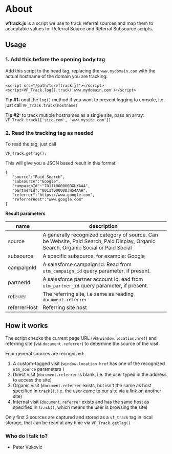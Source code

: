 
# About #

**vftrack.js** is a script we use to track referral sources and map them to acceptable values for Referral Source and Referral Subsource scripts. 

## Usage ##


### 1. Add this before the opening body tag

Add this script to the head tag, replacing the `www.mydomain.com` with the actual hostname of the domain you are tracking:

    <script src="/path/to/vftrack.js"></script>    
    <script>VF_Track.log().track('www.mydomain.com')</script>

**Tip #1:** omit the `log()` method if you want to prevent logging to console, i.e. just call `VF_Track.track(hostname)`

**Tip #2:**  to track mutiple hostnames as a single site, pass an array:  `VF_Track.track(['site.com', 'www.mysite.com'])`

### 2. Read the tracking tag as needed

To read the tag, just call

	VF_Track.getTag(); 

This will give you a JSON based result in this format:

    {
       "source":"Paid Search",
       "subsource":"Google",
       "campaignId":"7011t000000DXUXAA4",
       "partnerId":"0011t00000DJW54AAH",
       "referrer":"https://www.google.com",
       "referrerHost":"www.google.com"
    }

**Result parameters**

| name | description |
|--|--|
| source | A generally recognized category of source. Can be Website, Paid Search, Paid Display, Organic Search, Organic Social or Paid Social  |
|subsource| A specific subsource, for example: Google
|campaignId| A salesforce campaign Id. Read from `utm_campaign_id` query parameter, if present. 
|partnerId| A salesforce partner account Id. ead from `utm_partner_id` query parameter, if present.
|referrer| The referring site, i.e same as reading `document.referrer`
|referrerHost| Referring site host


## How it works ##

The script checks the current page URL (via `window.location.href`) and referring site (via `document.referrer`) to determine the source of the visit.  

Four general sources are recognized:

1. A custom-tagged visit (`window.location.href` has one of the recognized  `utm_source` parameters )
2. Direct visit (`document.referrer` is blank, i.e. the user typed in the address to access the site)
3. Organic visit (`document.referrer` exists, but isn't the same as host specified in `track()`, i.e. the user came to our site via a link on another site)
4. Internal visit (`document.referrer` exists and has the same host as specified in `track()`, which means the user is browsing the site)

Only first 3 sources are captured and stored as a `vf_track` tag in local storage, that can be read at any time via `VF_Track.getTag()`



### Who do I talk to? ###

* Peter Vukovic
